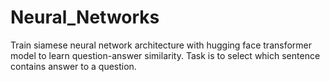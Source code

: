 # Neural_Networks

Train siamese neural network architecture with hugging face transformer model to learn question-answer similarity.
Task is to select which sentence contains answer to a question.
